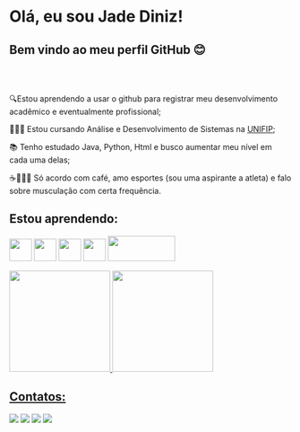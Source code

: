 # Olá, eu sou Jade Diniz!
## Bem vindo ao meu perfil GitHub 😊

</br>
</br>
<div display="inline-block">
 <p align="left">🔍Estou aprendendo a usar o github para registrar meu desenvolvimento acadêmico e eventualmente profissional;</p>
 <p align="left">👩🏽‍💻 Estou cursando Análise e Desenvolvimento de Sistemas na <a href="https://unifip.edu.br/inicio">UNIFIP<a>;</p>
 <p align="left">📚 Tenho estudado Java, Python, Html e busco aumentar meu nível em cada uma delas;</p>
 <p align="left">☕🏋🏽‍♀️ Só acordo com café, amo esportes (sou uma aspirante a atleta) e falo sobre musculação com certa frequência.</p>
</div>

## Estou aprendendo:
<img loading="lazy" src="https://cdn.jsdelivr.net/gh/devicons/devicon/icons/python/python-original.svg" width="40" height="40"/> <img loading="lazy" src="https://cdn.jsdelivr.net/gh/devicons/devicon/icons/java/java-original.svg" width="40" height="40"/> <img loading="lazy" src="https://cdn.jsdelivr.net/gh/devicons/devicon/icons/html5/html5-original.svg" width="40" height="40"/> <img loading="lazy" src="https://cdn.jsdelivr.net/gh/devicons/devicon/icons/git/git-original.svg" width="40" height="40"/> <img loading="lazy" src="https://img.shields.io/badge/GitHub-100000?style=for-the-badge&logo=github&logoColor=white" width="120" height="45"/>


<div>
<a href="https://github.com/jadedinizz">
<img loading="lazy" height="180em" src="https://github-readme-stats.vercel.app/api/top-langs/?username=jadedinizz&layout=compact&langs_count=7&theme=dracula"/>
<img loading="lazy" height="180em" src="https://github-readme-stats.vercel.app/api?username=jadedinizz&show_icons=true&theme=dracula&include_all_commits=true&count_private=true"/>
</div>
 
## Contatos:

<div>
<a href="https://www.linkedin.com/in/jade-diniz-312773323" target="_blank"><img loading="lazy" src="https://img.shields.io/badge/LinkedIn-0077B5?style=for-the-badge&logo=linkedin&logoColor=white" target="_blank"></a>   
<a href="https://instagram.com/jadedinizz_" target="_blank"><img loading="lazy" src="https://img.shields.io/badge/-Instagram-%23E4405F?style=for-the-badge&logo=instagram&logoColor=white" target="_blank"></a>
<a href="mailto:contatojadedinizpro@gmail.com"><img loading="lazy" src="https://img.shields.io/badge/Gmail-D14836?style=for-the-badge&logo=gmail&logoColor=white" target="_blank"></a>
<a href="https://wa.me/5583999273302"><img loading="lazy" src="https://img.shields.io/badge/WhatsApp-25D366?style=for-the-badge&logo=whatsapp&logoColor=white" target="_blank"></a>
</div>
 
          
